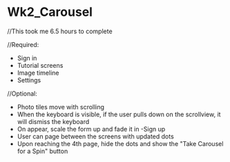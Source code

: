 Wk2_Carousel
============
//This took me 6.5 hours to complete

//Required:
- Sign in
- Tutorial screens
- Image timeline
- Settings

//Optional:
- Photo tiles move with scrolling
- When the keyboard is visible, if the user pulls down on the scrollview, it will dismiss the keyboard
- On appear, scale the form up and fade it in
-Sign up
- User can page between the screens with updated dots
- Upon reaching the 4th page, hide the dots and show the "Take Carousel for a Spin" button
